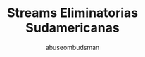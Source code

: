---
layout: streamseliminatoriassudamericanas
title: "Streams Eliminatorias Sudamericanas"
description: "El fixture completo de las últimas 2 fechas de las eliminatorias sudamericanas mundial Rusia 2018"
keywords: "eliminatorias sudamericanas, mundial, Rusia 2018, últimas 2 fechas."
author: abuseombudsman
---